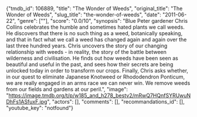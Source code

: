 {"tmdb_id": 106889, "title": "The Wonder of Weeds", "original_title": "The Wonder of Weeds", "slug_title": "the-wonder-of-weeds", "date": "2011-06-22", "genre": [""], "score": "0.0/10", "synopsis": "Blue Peter gardener Chris Collins celebrates the humble and sometimes hated plants we call weeds. He discovers that there is no such thing as a weed, botanically speaking, and that in fact what we call a weed has changed again and again over the last three hundred years. Chris uncovers the story of our changing relationship with weeds - in reality, the story of the battle between wilderness and civilisation. He finds out how weeds have been seen as beautiful and useful in the past, and sees how their secrets are being unlocked today in order to transform our crops.  Finally, Chris asks whether, in our quest to eliminate Japanese Knotweed or Rhododendron Ponticum, we are really engaged in an arms race we can never win. We remove weeds from our fields and gardens at our peril.", "image": "https://image.tmdb.org/t/p/w185_and_h278_bestv2/mRwQ7HQnfSYRUwuNDhFs1ASfuxF.jpg", "actors": [], "comments": [], "recommandations_id": [], "youtube_key": "notfound"}